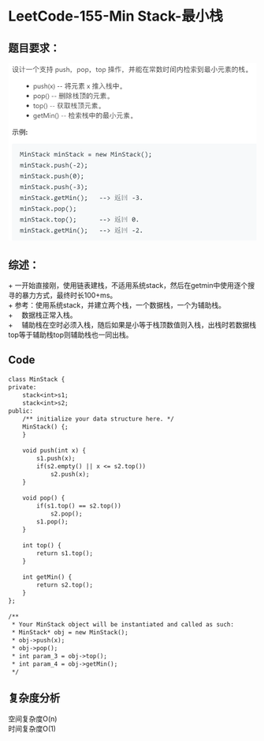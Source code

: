 # LeetCode-155-Min Stack-最小栈

## 题目要求：
![avatar](https://github.com/JakeChanFangZiyuan20/MyLeetCode/blob/master/img/155.png)





## 综述：  
\+ 一开始直接刚，使用链表建栈，不适用系统stack，然后在getmin中使用逐个搜寻的暴力方式，最终时长100+ms。  
\+ 参考：使用系统stack，并建立两个栈，一个数据栈，一个为辅助栈。  
\+ &emsp;数据栈正常入栈。  
\+ &emsp;辅助栈在空时必须入栈，随后如果是小等于栈顶数值则入栈，出栈时若数据栈top等于辅助栈top则辅助栈也一同出栈。

## Code
```
class MinStack {
private:
    stack<int>s1;
    stack<int>s2;
public:
    /** initialize your data structure here. */
    MinStack() {;
    }
    
    void push(int x) {
        s1.push(x);
        if(s2.empty() || x <= s2.top())
            s2.push(x);
    }
    
    void pop() {
        if(s1.top() == s2.top())
            s2.pop();
        s1.pop();
    }
    
    int top() {
        return s1.top();
    }
    
    int getMin() {
        return s2.top();
    }
};

/**
 * Your MinStack object will be instantiated and called as such:
 * MinStack* obj = new MinStack();
 * obj->push(x);
 * obj->pop();
 * int param_3 = obj->top();
 * int param_4 = obj->getMin();
 */
```

## 复杂度分析
空间复杂度O(n)  
时间复杂度O(1)

